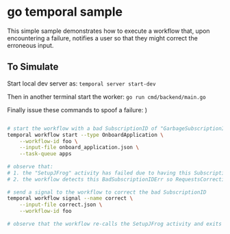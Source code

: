 # go temporal sample

This simple sample demonstrates how to execute a workflow that, upon encountering a failure, notifies a user so that they might correct the erroneous input.

## To Simulate

Start local dev server as: `temporal server start-dev`

Then in another terminal start the worker: `go run cmd/backend/main.go`

Finally issue these commands to spoof a failure:
)
```bash

# start the workflow with a bad SubscriptionID of "GarbageSubscriptionID"
temporal workflow start --type OnboardApplication \
    --workflow-id foo \
    --input-file onboard_application.json \
    --task-queue apps
    
# observe that:
# 1. the "SetupJFrog" activity has failed due to having this SubscriptionID
# 2. the workflow detects this BadSubscriptionIDErr so RequestsCorrection  
    
# send a signal to the workflow to correct the bad SubscriptionID
temporal workflow signal --name correct \
    --input-file correct.json \
    --workflow-id foo
    
# observe that the workflow re-calls the SetupJFrog activity and exits
```
